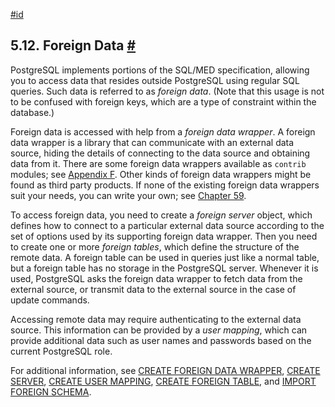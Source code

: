 [#id](#DDL-FOREIGN-DATA)

## 5.12. Foreign Data [#](#DDL-FOREIGN-DATA)



PostgreSQL implements portions of the SQL/MED specification, allowing you to access data that resides outside PostgreSQL using regular SQL queries. Such data is referred to as *foreign data*. (Note that this usage is not to be confused with foreign keys, which are a type of constraint within the database.)

Foreign data is accessed with help from a *foreign data wrapper*. A foreign data wrapper is a library that can communicate with an external data source, hiding the details of connecting to the data source and obtaining data from it. There are some foreign data wrappers available as `contrib` modules; see [Appendix F](contrib). Other kinds of foreign data wrappers might be found as third party products. If none of the existing foreign data wrappers suit your needs, you can write your own; see [Chapter 59](fdwhandler).

To access foreign data, you need to create a *foreign server* object, which defines how to connect to a particular external data source according to the set of options used by its supporting foreign data wrapper. Then you need to create one or more *foreign tables*, which define the structure of the remote data. A foreign table can be used in queries just like a normal table, but a foreign table has no storage in the PostgreSQL server. Whenever it is used, PostgreSQL asks the foreign data wrapper to fetch data from the external source, or transmit data to the external source in the case of update commands.

Accessing remote data may require authenticating to the external data source. This information can be provided by a *user mapping*, which can provide additional data such as user names and passwords based on the current PostgreSQL role.

For additional information, see [CREATE FOREIGN DATA WRAPPER](sql-createforeigndatawrapper), [CREATE SERVER](sql-createserver), [CREATE USER MAPPING](sql-createusermapping), [CREATE FOREIGN TABLE](sql-createforeigntable), and [IMPORT FOREIGN SCHEMA](sql-importforeignschema).